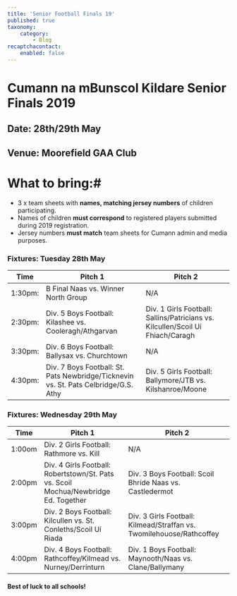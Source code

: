 ```yaml
---
title: 'Senior Football Finals 19'
published: true
taxonomy:
    category:
        - Blog
recaptchacontact:
    enabled: false
---
```


# Cumann na mBunscol Kildare Senior Finals 2019 #

## Date: 28th/29th May

## Venue: Moorefield GAA Club

# What to bring:#
* 3 x team sheets with **names, matching jersey numbers** of children participating.
* Names of children **must correspond** to registered players submitted during 2019 registration.
* Jersey numbers **must match** team sheets for Cumann admin and media purposes.

### Fixtures: Tuesday 28th May
Time | Pitch 1 | Pitch 2 
--- | --- | ---
1:30pm: | B Final Naas vs. Winner North Group | N/A 
2:30pm: | Div. 5 Boys Football: Kilashee vs. Cooleragh/Athgarvan | Div. 1 Girls Football: Sallins/Patricians vs. Kilcullen/Scoil Uí Fhiach/Caragh
3:30pm: | Div. 6 Boys Football: Ballysax vs. Churchtown | N/A |
4:30pm: | Div. 7 Boys Football: St. Pats Newbridge/Ticknevin vs. St. Pats Celbridge/G.S. Athy | Div. 5 Girls Football: Ballymore/JTB vs. Kilshanroe/Moone

### Fixtures: Wednesday 29th May
Time | Pitch 1 | Pitch 2 
--- | --- | ---
1:00om | Div. 2 Girls Football: Rathmore vs. Kill | N/A |
2:00pm | Div. 4 Girls Football: Robertstown/St. Pats vs. Scoil Mochua/Newbridge Ed. Together | Div. 3 Boys Football: Scoil Bhríde Naas vs. Castledermot
3:00pm | Div. 2 Boys Football: Kilcullen vs. St. Conleths/Scoil Uí Riada | Div. 3 Girls Football: Kilmead/Straffan vs. Twomilehouose/Rathcoffey 
4:00pm | Div. 4 Boys Football: Rathcoffey/Kilmead vs. Nurney/Derrinturn | Div. 1 Boys Football: Maynooth/Naas vs. Clane/Ballymany



#### Best of luck to all schools!